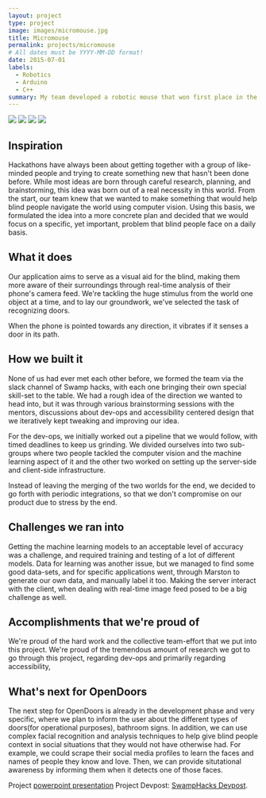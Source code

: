 ```yaml
---
layout: project
type: project
image: images/micromouse.jpg
title: Micromouse
permalink: projects/micromouse
# All dates must be YYYY-MM-DD format!
date: 2015-07-01
labels:
  - Robotics
  - Arduino
  - C++
summary: My team developed a robotic mouse that won first place in the 2015 UH Micromouse competition.
---
```


<div class="ui small rounded images">
  <img class="ui image" src="../images/micromouse-robot.png">
  <img class="ui image" src="../images/micromouse-robot-2.jpg">
  <img class="ui image" src="../images/micromouse.jpg">
  <img class="ui image" src="../images/micromouse-circuit.png">
</div>

## Inspiration
Hackathons have always been about getting together with a group of like-minded people and trying to create something new that hasn't been done before. While most ideas are born through careful research, planning, and brainstorming, this idea was born out of a real necessity in this world. From the start, our team knew that we wanted to make something that would help blind people navigate the world using computer vision. Using this basis, we formulated the idea into a more concrete plan and decided that we would focus on a specific, yet important, problem that blind people face on a daily basis.

## What it does
Our application aims to serve as a visual aid for the blind, making them more aware of their surroundings through real-time analysis of their phone's camera feed. We're tackling the huge stimulus from the world one object at a time, and to lay our groundwork, we've selected the task of recognizing doors. 

When the phone is pointed towards any direction, it vibrates if it senses a door in its path.
## How we built it
None of us had ever met each other before, we formed the team via the slack channel of Swamp hacks, with each one bringing their own special skill-set to the table. We had a rough idea of the direction we wanted to head into, but it was through various brainstorming sessions with the mentors, discussions about dev-ops and accessibility centered design that we iteratively kept tweaking and improving our idea.

For the dev-ops, we initially worked out a pipeline that we would follow, with timed deadlines to keep us grinding. We divided ourselves into two sub-groups where two people tackled the computer vision and the machine learning aspect of it and the other two worked on setting up the server-side and client-side infrastructure. 

Instead of leaving the merging of the two worlds for the end, we decided to go forth with periodic integrations, so that we don't compromise on our product due to stress by the end. 

## Challenges we ran into
Getting the machine learning models to an acceptable level of accuracy was a challenge, and required training and testing of a lot of different models.
Data for learning was another issue, but we managed to find some good data-sets, and for specific applications went, through Marston to generate our own data, and manually label it too.
Making the server interact with the client, when dealing with real-time image feed posed to be a big challenge as well.

## Accomplishments that we're proud of
We're proud of the hard work and the collective team-effort that we put into this project.
We're proud of the tremendous amount of research we got to go through  this project, regarding dev-ops and primarily regarding accessibility,

## What's next for OpenDoors
The next step for OpenDoors is already in the development phase and very specific, where we plan to inform the user about the different types of doors(for operational purposes), bathroom signs. In addition, we can use complex facial recognition and analysis techniques to help give blind people context in social situations that they would not have otherwise had. For example, we could scrape their social media profiles to learn the faces and names of people they know and love. Then, we can provide situtational awareness by informing them when it detects one of those faces.

Project [powerpoint presentation](https://docs.google.com/presentation/d/1vI8OxTr2I2iy9ValWcKdyY1Iip29E1QNxm0o2dIMrqw/edit?usp=sharing)
Project Devpost: [SwampHacks Devpost](https://devpost.com/software/opendoors).
